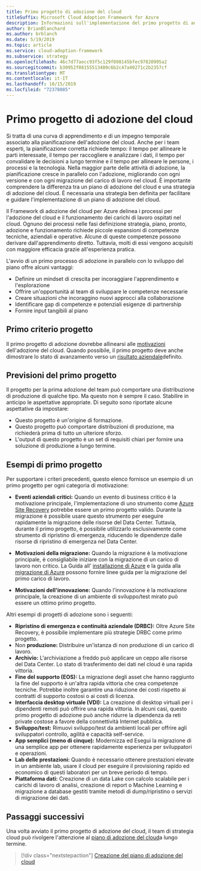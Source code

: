 ```yaml
---
title: Primo progetto di adozione del cloud
titleSuffix: Microsoft Cloud Adoption Framework for Azure
description: Informazioni sull'implementazione del primo progetto di adozione del cloud.
author: BrianBlanchard
ms.author: brblanch
ms.date: 5/19/2019
ms.topic: article
ms.service: cloud-adoption-framework
ms.subservice: strategy
ms.openlocfilehash: 46c7d77aecc93f5c129f098145bfec97820995a2
ms.sourcegitcommit: b30952f08155513480c6b2c47a40271c2b2357cf
ms.translationtype: MT
ms.contentlocale: it-IT
ms.lasthandoff: 10/15/2019
ms.locfileid: "72378085"
---
```

<!-- markdownlint-disable MD026 -->

# <a name="first-cloud-adoption-project"></a>Primo progetto di adozione del cloud

Si tratta di una curva di apprendimento e di un impegno temporale associato alla pianificazione dell'adozione del cloud. Anche per i team esperti, la pianificazione corretta richiede tempo: il tempo per allineare le parti interessate, il tempo per raccogliere e analizzare i dati, il tempo per convalidare le decisioni a lungo termine e il tempo per allineare le persone, i processi e la tecnologia. Nella maggior parte delle attività di adozione, la pianificazione cresce in parallelo con l'adozione, migliorando con ogni versione e con ogni migrazione del carico di lavoro nel cloud. È importante comprendere la differenza tra un piano di adozione del cloud e una strategia di adozione del cloud. È necessaria una strategia ben definita per facilitare e guidare l'implementazione di un piano di adozione del cloud.

Il Framework di adozione del cloud per Azure delinea i processi per l'adozione del cloud e il funzionamento dei carichi di lavoro ospitati nel cloud. Ognuno dei processi nelle fasi definizione strategia, piano, pronto, adozione e funzionamento richiede piccole espansioni di competenze tecniche, aziendali e operative. Alcune di queste competenze possono derivare dall'apprendimento diretto. Tuttavia, molti di essi vengono acquisiti con maggiore efficacia grazie all'esperienza pratica.

L'avvio di un primo processo di adozione in parallelo con lo sviluppo del piano offre alcuni vantaggi:

- Definire un mindset di crescita per incoraggiare l'apprendimento e l'esplorazione
- Offrire un'opportunità al team di sviluppare le competenze necessarie
- Creare situazioni che incoraggino nuovi approcci alla collaborazione
- Identificare gap di competenze e potenziali esigenze di partnership
- Fornire input tangibili al piano

## <a name="first-project-criteria"></a>Primo criterio progetto

Il primo progetto di adozione dovrebbe allinearsi alle [motivazioni](./motivations.md) dell'adozione del cloud. Quando possibile, il primo progetto deve anche dimostrare lo stato di avanzamento verso un [risultato aziendale](./business-outcomes/business-outcome-template.md)definito.

## <a name="first-project-expectations"></a>Previsioni del primo progetto

Il progetto per la prima adozione del team può comportare una distribuzione di produzione di qualche tipo. Ma questo non è sempre il caso. Stabilire in anticipo le aspettative appropriate. Di seguito sono riportate alcune aspettative da impostare:

- Questo progetto è un'origine di formazione.
- Questo progetto può comportare distribuzioni di produzione, ma richiederà prima di tutto un ulteriore sforzo.
- L'output di questo progetto è un set di requisiti chiari per fornire una soluzione di produzione a lungo termine.

## <a name="first-project-examples"></a>Esempi di primo progetto

Per supportare i criteri precedenti, questo elenco fornisce un esempio di un primo progetto per ogni categoria di motivazione:

- **Eventi aziendali critici:** Quando un evento di business critico è la motivazione principale, l'implementazione di uno strumento come [Azure Site Recovery](../migrate/azure-migration-guide/migrate.md?tabs=Tools#azure-site-recovery) potrebbe essere un primo progetto valido. Durante la migrazione è possibile usare questo strumento per eseguire rapidamente la migrazione delle risorse del Data Center. Tuttavia, durante il primo progetto, è possibile utilizzarlo esclusivamente come strumento di ripristino di emergenza, riducendo le dipendenze dalle risorse di ripristino di emergenza nel Data Center.

- **Motivazioni della migrazione:** Quando la migrazione è la motivazione principale, è consigliabile iniziare con la migrazione di un carico di lavoro non critico. La Guida all' [installazione di Azure](../ready/azure-setup-guide/index.md) e la guida alla [migrazione di Azure](../migrate/azure-migration-guide/index.md) possono fornire linee guida per la migrazione del primo carico di lavoro.

- **Motivazioni dell'innovazione:** Quando l'innovazione è la motivazione principale, la creazione di un ambiente di sviluppo/test mirato può essere un ottimo primo progetto.

Altri esempi di progetti di adozione sono i seguenti:

- **Ripristino di emergenza e continuità aziendale (DRBC):** Oltre Azure Site Recovery, è possibile implementare più strategie DRBC come primo progetto.
- Non **produzione:** Distribuire un'istanza di non produzione di un carico di lavoro.
- **Archivio:** L'archiviazione a freddo può applicare un ceppo alle risorse del Data Center. Lo stato di trasferimento dei dati nel cloud è una rapida vittoria.
- **Fine del supporto (EOS):** La migrazione degli asset che hanno raggiunto la fine del supporto è un'altra rapida vittoria che crea competenze tecniche. Potrebbe inoltre garantire una riduzione dei costi rispetto ai contratti di supporto costosi o ai costi di licenza.
- **Interfaccia desktop virtuale (VDI):** La creazione di desktop virtuali per i dipendenti remoti può offrire una rapida vittoria. In alcuni casi, questo primo progetto di adozione può anche ridurre la dipendenza da reti private costose a favore della connettività Internet pubblica.
- **Sviluppo/test:** Rimuovi sviluppo/test da ambienti locali per offrire agli sviluppatori controllo, agilità e capacità self-service.
- **App semplici (meno di cinque):** Modernizza ed Esegui la migrazione di una semplice app per ottenere rapidamente esperienza per sviluppatori e operazioni.
- **Lab delle prestazioni:** Quando è necessario ottenere prestazioni elevate in un ambiente lab, usare il cloud per eseguire il provisioning rapido ed economico di questi laboratori per un breve periodo di tempo.
- **Piattaforma dati:** Creazione di un data Lake con calcolo scalabile per i carichi di lavoro di analisi, creazione di report o Machine Learning e migrazione a database gestiti tramite metodi di dump/ripristino o servizi di migrazione dei dati.

## <a name="next-steps"></a>Passaggi successivi

Una volta avviato il primo progetto di adozione del cloud, il team di strategia cloud può rivolgere l'attenzione al [piano di adozione del cloud](../plan/index.md)a lungo termine.

> [!div class="nextstepaction"]
> [Creazione del piano di adozione del cloud](../plan/index.md)
